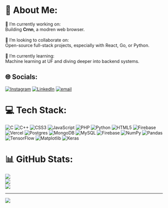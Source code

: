 # 💫 About Me:
📡 I’m currently working on:  <br>Building **Crnn**, a modren web browser.  <br><br>🤝 I’m looking to collaborate on:  <br>Open-source full-stack projects, especially with React, Go, or Python.  <br><br>🌱 I’m currently learning:  <br>Machine learning at UF and diving deeper into backend systems. <br>


## 🌐 Socials:
[![Instagram](https://img.shields.io/badge/Instagram-%23E4405F.svg?logo=Instagram&logoColor=white)](https://instagram.com/_vivek_valeti_) [![LinkedIn](https://img.shields.io/badge/LinkedIn-%230077B5.svg?logo=linkedin&logoColor=white)](https://linkedin.com/in/valetivishnuvivek) [![email](https://img.shields.io/badge/Email-D14836?logo=gmail&logoColor=white)](mailto:vivekvaleti7053@gmail.com) 

# 💻 Tech Stack:
![C](https://img.shields.io/badge/c-%2300599C.svg?style=for-the-badge&logo=c&logoColor=white) ![C++](https://img.shields.io/badge/c++-%2300599C.svg?style=for-the-badge&logo=c%2B%2B&logoColor=white) ![CSS3](https://img.shields.io/badge/css3-%231572B6.svg?style=for-the-badge&logo=css3&logoColor=white) ![JavaScript](https://img.shields.io/badge/javascript-%23323330.svg?style=for-the-badge&logo=javascript&logoColor=%23F7DF1E) ![PHP](https://img.shields.io/badge/php-%23777BB4.svg?style=for-the-badge&logo=php&logoColor=white) ![Python](https://img.shields.io/badge/python-3670A0?style=for-the-badge&logo=python&logoColor=ffdd54) ![HTML5](https://img.shields.io/badge/html5-%23E34F26.svg?style=for-the-badge&logo=html5&logoColor=white) ![Firebase](https://img.shields.io/badge/firebase-%23039BE5.svg?style=for-the-badge&logo=firebase) ![Vercel](https://img.shields.io/badge/vercel-%23000000.svg?style=for-the-badge&logo=vercel&logoColor=white) ![Postgres](https://img.shields.io/badge/postgres-%23316192.svg?style=for-the-badge&logo=postgresql&logoColor=white) ![MongoDB](https://img.shields.io/badge/MongoDB-%234ea94b.svg?style=for-the-badge&logo=mongodb&logoColor=white) ![MySQL](https://img.shields.io/badge/mysql-4479A1.svg?style=for-the-badge&logo=mysql&logoColor=white) ![Firebase](https://img.shields.io/badge/firebase-a08021?style=for-the-badge&logo=firebase&logoColor=ffcd34) ![NumPy](https://img.shields.io/badge/numpy-%23013243.svg?style=for-the-badge&logo=numpy&logoColor=white) ![Pandas](https://img.shields.io/badge/pandas-%23150458.svg?style=for-the-badge&logo=pandas&logoColor=white) ![TensorFlow](https://img.shields.io/badge/TensorFlow-%23FF6F00.svg?style=for-the-badge&logo=TensorFlow&logoColor=white) ![Matplotlib](https://img.shields.io/badge/Matplotlib-%23ffffff.svg?style=for-the-badge&logo=Matplotlib&logoColor=black) ![Keras](https://img.shields.io/badge/Keras-%23D00000.svg?style=for-the-badge&logo=Keras&logoColor=white)
# 📊 GitHub Stats:
![](https://github-readme-stats.vercel.app/api?username=valetivivek&theme=dark&hide_border=false&include_all_commits=false&count_private=true)<br/>
![](https://nirzak-streak-stats.vercel.app/?user=valetivivek&theme=dark&hide_border=false)<br/>
![](https://github-readme-stats.vercel.app/api/top-langs/?username=valetivivek&theme=dark&hide_border=false&include_all_commits=false&count_private=true&layout=compact)

---
[![](https://visitcount.itsvg.in/api?id=valetivivek&icon=0&color=0)](https://visitcount.itsvg.in)

<!-- Proudly created with GPRM ( https://gprm.itsvg.in ) -->
